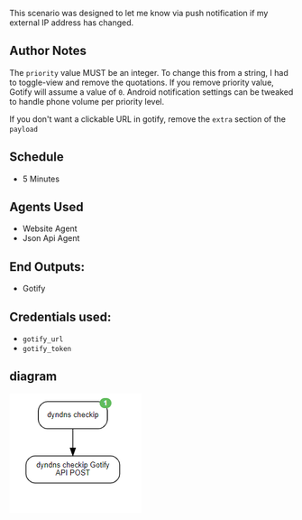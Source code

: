This scenario was designed to let me know via push notification if my external IP address has changed.

## Author Notes
The `priority` value MUST be an integer. To change this from a string, I had to toggle-view and remove the quotations.
If you remove priority value, Gotify will assume a value of `0`.
Android notification settings can be tweaked to handle phone volume per priority level.

If you don't want a clickable URL in gotify, remove the `extra` section of the `payload`

## Schedule
* 5 Minutes

## Agents Used
* Website Agent
* Json Api Agent

## End Outputs:
* Gotify

## Credentials used:
* `gotify_url`
* `gotify_token`

## diagram
<img src="diagram.PNG" alt="Diagram"/>
